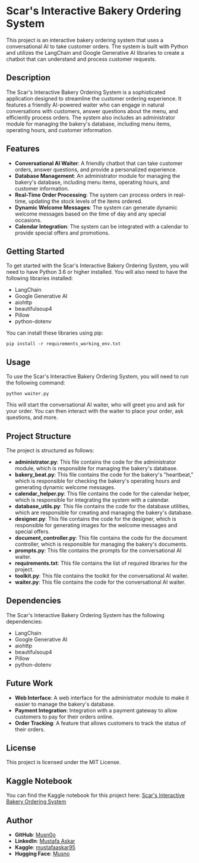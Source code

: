 
# Scar's Interactive Bakery Ordering System

This project is an interactive bakery ordering system that uses a conversational AI to take customer orders. The system is built with Python and utilizes the LangChain and Google Generative AI libraries to create a chatbot that can understand and process customer requests.

## Description

The Scar's Interactive Bakery Ordering System is a sophisticated application designed to streamline the customer ordering experience. It features a friendly AI-powered waiter who can engage in natural conversations with customers, answer questions about the menu, and efficiently process orders. The system also includes an administrator module for managing the bakery's database, including menu items, operating hours, and customer information.

## Features

- **Conversational AI Waiter**: A friendly chatbot that can take customer orders, answer questions, and provide a personalized experience.
- **Database Management**: An administrator module for managing the bakery's database, including menu items, operating hours, and customer information.
- **Real-Time Order Processing**: The system can process orders in real-time, updating the stock levels of the items ordered.
- **Dynamic Welcome Messages**: The system can generate dynamic welcome messages based on the time of day and any special occasions.
- **Calendar Integration**: The system can be integrated with a calendar to provide special offers and promotions.

## Getting Started

To get started with the Scar's Interactive Bakery Ordering System, you will need to have Python 3.6 or higher installed. You will also need to have the following libraries installed:

- LangChain
- Google Generative AI
- aiohttp
- beautifulsoup4
- Pillow
- python-dotenv

You can install these libraries using pip:

```
pip install -r requirements_working_env.txt
```

## Usage

To use the Scar's Interactive Bakery Ordering System, you will need to run the following command:

```
python waiter.py
```

This will start the conversational AI waiter, who will greet you and ask for your order. You can then interact with the waiter to place your order, ask questions, and more.

## Project Structure

The project is structured as follows:

- **administrator.py**: This file contains the code for the administrator module, which is responsible for managing the bakery's database.
- **bakery_beat.py**: This file contains the code for the bakery's "heartbeat," which is responsible for checking the bakery's operating hours and generating dynamic welcome messages.
- **calendar_helper.py**: This file contains the code for the calendar helper, which is responsible for integrating the system with a calendar.
- **database_utils.py**: This file contains the code for the database utilities, which are responsible for creating and managing the bakery's database.
- **designer.py**: This file contains the code for the designer, which is responsible for generating images for the welcome messages and special offers.
- **document_controller.py**: This file contains the code for the document controller, which is responsible for managing the bakery's documents.
- **prompts.py**: This file contains the prompts for the conversational AI waiter.
- **requirements.txt**: This file contains the list of required libraries for the project.
- **toolkit.py**: This file contains the toolkit for the conversational AI waiter.
- **waiter.py**: This file contains the code for the conversational AI waiter.

## Dependencies

The Scar's Interactive Bakery Ordering System has the following dependencies:

- LangChain
- Google Generative AI
- aiohttp
- beautifulsoup4
- Pillow
- python-dotenv

## Future Work

- **Web Interface**: A web interface for the administrator module to make it easier to manage the bakery's database.
- **Payment Integration**: Integration with a payment gateway to allow customers to pay for their orders online.
- **Order Tracking**: A feature that allows customers to track the status of their orders.

## License

This project is licensed under the MIT License.

## Kaggle Notebook

You can find the Kaggle notebook for this project here: [Scar's Interactive Bakery Ordering System](https://www.kaggle.com/code/mustafaaskar95/scar-s-interactive-bakery-ordering-system)

## Author

- **GitHub**: [Musn0o](https://github.com/Musn0o)
- **LinkedIn**: [Mustafa Askar](https://www.linkedin.com/in/mustafa-askar-223551351)
- **Kaggle**: [mustafaaskar95](https://www.kaggle.com/mustafaaskar95)
- **Hugging Face**: [Musno](https://huggingface.co/Musno)
